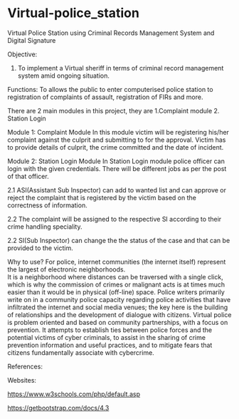 # Virtual-police_station
Virtual Police Station using Criminal Records Management System and Digital Signature 

Objective:
1. To implement a Virtual sheriff in terms of criminal record management system amid ongoing situation.

Functions:
To allows the public to enter computerised police station to registration of complaints of assault, registration of FIRs and more.

There are  2 main modules in this project, they are 
	1.Complaint module 
	2. Station Login

Module 1: Complaint Module
	In this module victim will be registering his/her complaint against
the culprit and submitting to for the approval. Victim has to provide details of culprit, the crime committed and the date of incident.
 
Module 2: Station Login Module
	In Station Login module police officer can login with the given credentials. There will be different jobs as per the post of that officer.

2.1 ASI(Assistant Sub Inspector) can add to wanted list and can approve or reject the complaint that is registered by the victim based on the correctness of information.

2.2 The complaint will be assigned to the respective SI according to their crime handling speciality.

2.2 SI(Sub Inspector) can change the the status of the case and that can be provided to the victim.

Why to use?
For  police,  internet  communities  (the  internet  itself) represent  the  largest  of  electronic  neighborhoods.  
It  is  a neighborhood where distances can  be traversed with a single click, which is why the commission of crimes or malignant acts is at times much easier than it would 
be in physical (off-line) space.
Police writers primarily write on in a community police capacity  regarding  police  activities  that  have  infiltrated  the internet   and  social  media  venues;
the  key  here  is  the building of relationships and the development of dialogue with citizens.  Virtual  police  is  problem  oriented  and  based  on community  partnerships,
with  a  focus  on  prevention.  It attempts  to  establish  ties  between  police  forces  and  the potential victims of cyber criminals, to assist in the sharing of crime 
prevention  information  and  useful  practices,  and  to mitigate  fears  that  citizens  fundamentally  associate  with cybercrime.

References:

Websites:

https://www.w3schools.com/php/default.asp

https://getbootstrap.com/docs/4.3


